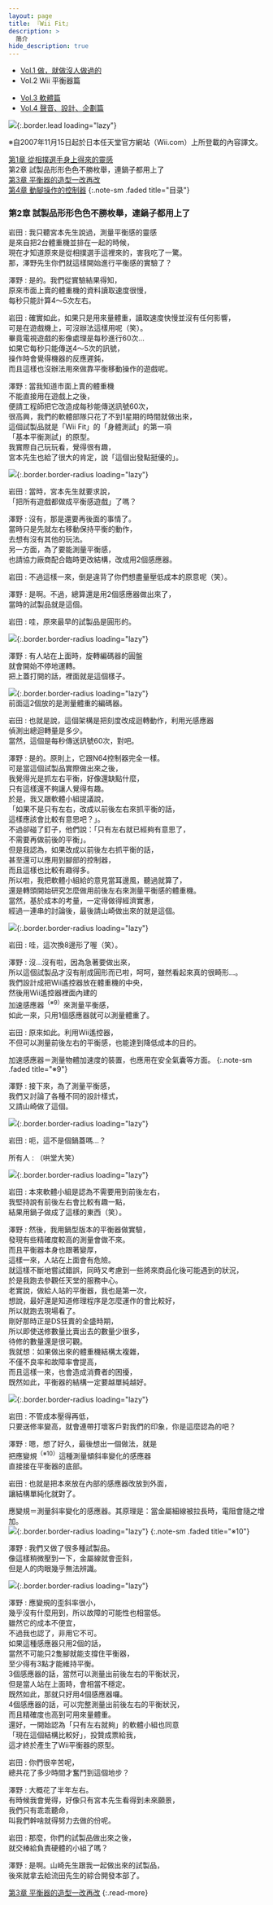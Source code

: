 ```yaml
---
layout: page
title: 『Wii Fit』 
description: >
  简介
hide_description: true
---
```


<nav class="pagination heading clearfix" role="navigation">
  <ul>
    <li class="pagination-item">
      <a href="../../vol1/1/">
        Vol.1 做，就做沒人做過的
      </a>
    </li>
    <li class="pagination-item">
      <a style="background-color:rgba(225,224,224,0.3);">
        Vol.2 Wii 平衡器篇
      </a>
    </li>
  </ul>
  <ul>
    <li class="pagination-item">
      <a href="../../vol3/1/">
        Vol.3 軟體篇
      </a>
    </li>
    <li class="pagination-item">
      <a href="../../vol4/1/">
        Vol.4 聲音、設計、企劃篇
      </a>
    </li>
  </ul>
</nav>

![](/interviews/cht-tw/wii/wiifit/vol1/img/wiifit_crv_vol2_11.jpg){:.border.lead loading="lazy"}

※自2007年11月15日起於日本任天堂官方網站（Wii.com）上所登載的內容譯文。

[第1章 從相撲選手身上得來的靈感](1.md)<br>
第2章 試製品形形色色不勝枚舉，連鍋子都用上了<br>
[第3章 平衡器的造型一改再改](3.md)<br>
[第4章 動腳操作的控制器](4.md)
{:.note-sm .faded title="目录"}

### 第2章 試製品形形色色不勝枚舉，連鍋子都用上了

岩田
: 我只聽宮本先生說過，測量平衡感的靈感<br>是來自把2台體重機並排在一起的時候，<br>現在才知道原來是從相撲選手這裡來的，害我吃了一驚。<br>那，澤野先生你們就這樣開始進行平衡感的實驗了？

澤野
: 是的。我們從實驗結果得知，<br>原來市面上賣的體重機的資料讀取速度很慢，<br>每秒只能計算4～5次左右。 

岩田
: 確實如此，如果只是用來量體重，讀取速度快慢並沒有任何影響，<br>可是在遊戲機上，可沒辦法這樣用呢（笑）。<br>畢竟電視遊戲的影像處理是每秒進行60次…<br>如果它每秒只能傳送4～5次的訊號，<br>操作時會覺得機器的反應遲鈍，<br>而且這樣也沒辦法用來做靠平衡移動操作的遊戲呢。

澤野
: 當我知道市面上賣的體重機<br>不能直接用在遊戲上之後，<br>便請工程師把它改造成每秒能傳送訊號60次，<br>很高興，我們的軟體部隊只花了不到1星期的時間就做出來，<br>這個試製品就是「Wii Fit」的「身體測試」的第一項<br>「基本平衡測試」的原型。<br>我實際自己玩玩看，覺得很有趣，<br>宮本先生也給了很大的肯定，說「這個出發點挺優的」。

![](/interviews/cht-tw/wii/wiifit/vol1/img/wiifit_vol2_06.jpg){:.border.border-radius loading="lazy"}

岩田
: 當時，宮本先生就要求說，<br>「把所有遊戲都做成平衡感遊戲」了嗎？

澤野
: 沒有，那是還要再後面的事情了。<br>當時只是先就左右移動保持平衡的動作，<br>去想有沒有其他的玩法。<br>另一方面，為了要能測量平衡感，<br>也請協力廠商配合臨時更改結構，改成用2個感應器。

岩田
: 不過這樣一來，倒是違背了你們想盡量壓低成本的原意呢（笑）。

澤野
: 是啊。不過，總算還是用2個感應器做出來了，<br>當時的試製品就是這個。

岩田
: 哇，原來最早的試製品是圓形的。

![](/interviews/cht-tw/wii/wiifit/vol1/img/wiifit_vol2_07.jpg){:.border.border-radius loading="lazy"}

澤野
: 有人站在上面時，旋轉編碼器的圓盤<br>就會開始不停地運轉。<br>把上蓋打開的話，裡面就是這個樣子。

![](/interviews/cht-tw/wii/wiifit/vol1/img/wiifit_vol2_08.jpg){:.border.border-radius loading="lazy"}<br>
前面這2個放的是測量體重的編碼器。

岩田
: 也就是說，這個架構是把刻度改成迴轉動作，利用光感應器<br>偵測出總迴轉量是多少。<br>當然，這個是每秒傳送訊號60次，對吧。

澤野
: 是的。原則上，它跟N64控制器完全一樣。<br>可是當這個試製品實際做出來之後，<br>我覺得光是抓左右平衡，好像還缺點什麼，<br>只有這樣還不夠讓人覺得有趣。<br>於是，我又跟軟體小組提議說，<br>「如果不是只有左右，改成以前後左右來抓平衡的話，<br>這樣應該會比較有意思吧？」。<br>不過卻碰了釘子，他們說：「只有左右就已經夠有意思了，<br>不需要再做前後的平衡」。<br>但是我認為，如果改成以前後左右抓平衡的話，<br>甚至還可以應用到腳部的控制器，<br>而且這樣也比較有趣得多。<br>所以啦，我把軟體小組給的意見當耳邊風，聽過就算了，<br>還是轉頭開始研究怎麼做用前後左右來測量平衡感的體重機。<br>當然，基於成本的考量，一定得做得經濟實惠，<br>經過一連串的討論後，最後請山崎做出來的就是這個。

![](/interviews/cht-tw/wii/wiifit/vol1/img/wiifit_vol2_09.jpg){:.border.border-radius loading="lazy"}

岩田
: 哇，這次換8邊形了喔（笑）。

澤野
: 沒…沒有啦，因為急著要做出來，<br>所以這個試製品才沒有削成圓形而已啦，呵呵，雖然看起來真的很畸形…。<br>我們設計成把Wii遙控器放在體重機的中央，<br>然後用Wii遙控器裡面內建的<br>加速感應器<sup>（※9）</sup>來測量平衡感，<br>如此一來，只用1個感應器就可以測量體重了。

岩田
: 原來如此。利用Wii遙控器，<br>不但可以測量前後左右的平衡感，也能達到降低成本的目的。

加速感應器＝測量物體加速度的裝置，也應用在安全氣囊等方面。
{:.note-sm .faded title="※9"}

澤野
: 接下來，為了測量平衡感，<br>我們又討論了各種不同的設計樣式，<br>又請山崎做了這個。

![](/interviews/cht-tw/wii/wiifit/vol1/img/wiifit_vol2_10.jpg){:.border.border-radius loading="lazy"}

岩田
: 呃，這不是個鍋蓋嗎…？

所有人
: （哄堂大笑）

![](/interviews/cht-tw/wii/wiifit/vol1/img/wiifit_vol2_11.jpg){:.border.border-radius loading="lazy"}

岩田
: 本來軟體小組是認為不需要用到前後左右，<br>我堅持說有前後左右會比較有趣一點，<br>結果用鍋子做成了這樣的東西（笑）。

澤野
: 然後，我用鍋型版本的平衡器做實驗，<br>發現有些精確度較高的測量會做不來。<br>而且平衡器本身也跟著變厚，<br>這樣一來，人站在上面會有危險。<br>就這樣不斷地嘗試錯誤，同時又考慮到一些將來商品化後可能遇到的狀況，<br>於是我跑去參觀任天堂的服務中心。<br>老實說，做給人站的平衡器，我也是第一次，<br>想說，最好還是知道修理程序是怎麼運作的會比較好，<br>所以就跑去現場看了。<br>剛好那時正是DS狂賣的全盛時期，<br>所以即使送修數量比賣出去的數量少很多，<br>待修的數量還是很可觀。<br>我就想：如果做出來的體重機結構太複雜，<br>不僅不良率和故障率會提高，<br>而且這樣一來，也會造成消費者的困擾，<br>既然如此，平衡器的結構一定要越單純越好。

![](/interviews/cht-tw/wii/wiifit/vol1/img/wiifit_vol2_12.jpg){:.border.border-radius loading="lazy"}

岩田
: 不管成本壓得再低，<br>只要送修率變高，就會連帶打壞客戶對我們的印象，你是這麼認為的吧？

澤野
: 嗯，想了好久，最後想出一個做法，就是<br>把應變規<sup>（※10）</sup>這種測量傾斜率變化的感應器<br>直接接在平衡器的底部。

岩田
: 也就是把本來放在內部的感應器改放到外面，<br>讓結構單純化就對了。

應變規＝測量斜率變化的感應器。其原理是：當金屬細線被拉長時，電阻會隨之增加。<br>
![](/interviews/cht-tw/wii/wiifit/vol1/img/wiifit_vol2_13.jpg){:.border.border-radius loading="lazy"}
{:.note-sm .faded title="※10"}

澤野
: 我們又做了很多種試製品。<br>像這樣稍微壓到一下，金屬線就會歪斜，<br>但是人的肉眼幾乎無法辨識。

![](/interviews/cht-tw/wii/wiifit/vol1/img/wiifit_vol2_14.jpg){:.border.border-radius loading="lazy"}

澤野
: 應變規的歪斜率很小，<br>幾乎沒有什麼用到，所以故障的可能性也相當低。<br>雖然它的成本不便宜，<br>不過我也認了，非用它不可。<br>如果這種感應器只用2個的話，<br>當然不可能只2隻腳就能支撐住平衡器，<br>至少得有3點才能維持平衡。<br>3個感應器的話，當然可以測量出前後左右的平衡狀況，<br>但是當人站在上面時，會相當不穩定。<br>既然如此，那就只好用4個感應器囉。<br>4個感應器的話，可以完整測量出前後左右的平衡狀況，<br>而且精確度也高到可用來量體重。<br>還好，一開始認為「只有左右就夠」的軟體小組也同意<br>「現在這個結構比較好」，投贊成票給我，<br>這才終於產生了Wii平衡器的原型。

岩田
: 你們很辛苦呢，<br>總共花了多少時間才奮鬥到這個地步？

澤野
: 大概花了半年左右。<br>有時候我會覺得，好像只有宮本先生看得到未來願景，<br>我們只有乖乖聽命，<br>叫我們幹啥就得努力去做的份呢。

岩田
: 那麼，你們的試製品做出來之後，<br>就交棒給負責硬體的小組了嗎？

澤野
: 是啊。山崎先生跟我一起做出來的試製品，<br>後來就拿去給流田先生的綜合開發本部了。

[第3章 平衡器的造型一改再改](3.md)
{:.read-more}

